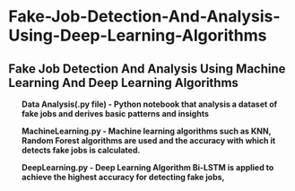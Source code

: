 # Fake-Job-Detection-And-Analysis-Using-Deep-Learning-Algorithms
<b><h2> Fake Job Detection And Analysis Using Machine Learning And Deep Learning Algorithms</h2>
<ul> Data Analysis(.py file) - Python notebook that analysis a dataset of fake jobs and derives basic patterns and insights</ul>
<ul>MachineLearning.py - Machine learning algorithms such as KNN, Random Forest algorithms are used and the accuracy with which it detects fake jobs is calculated.</ul>
<ul>DeepLearning.py - Deep Learning Algorithm Bi-LSTM is applied to achieve the highest accuracy for detecting fake jobs,</ul>
